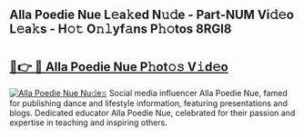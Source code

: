 ## Alla Poedie Nue L𝚎a𝚔ed N𝚞𝚍e - Part-NUM Vi𝚍𝚎o L𝚎a𝚔s - H𝚘𝚝 O𝚗𝚕yf𝚊ns P𝚑𝚘tos 8RGl8

# <h2><a href="http://kfcj0d0.oniu.top/?m=Alla+Poedie+Nue">🔗👉 🔴 Alla Poedie Nue P𝚑ot𝚘𝚜 V𝚒d𝚎o</a></h2>

[![Alla Poedie Nue Nu𝚍e𝚜](https://i.imgur.com/0qMVB7G.gif)](http://kfcj0d0.oniu.top/?m=Alla+Poedie+Nue)
Social media influencer Alla Poedie Nue, famed for publishing dance and lifestyle information, featuring presentations and blogs. Dedicated educator Alla Poedie Nue, celebrated for their passion and expertise in teaching and inspiring others.  

